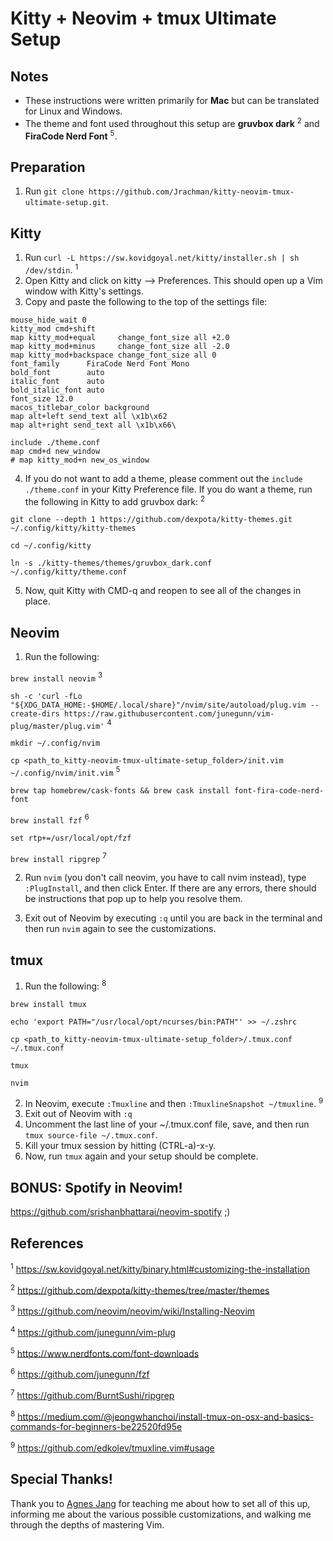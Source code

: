 # Kitty + Neovim + tmux Ultimate Setup

## Notes

- These instructions were written primarily for <b>Mac</b> but can be translated for Linux and Windows.
- The theme and font used throughout this setup are <b>gruvbox dark</b> <sup>2</sup> and <b>FiraCode Nerd Font</b> <sup>5</sup>.

## Preparation

1. Run `git clone https://github.com/Jrachman/kitty-neovim-tmux-ultimate-setup.git`.

## Kitty

1. Run `curl -L https://sw.kovidgoyal.net/kitty/installer.sh | sh /dev/stdin`. <sup>1</sup>
2. Open Kitty and click on kitty --> Preferences. This should open up a Vim window with Kitty's settings.
3. Copy and paste the following to the top of the settings file:
```
mouse_hide_wait 0
kitty_mod cmd+shift
map kitty_mod+equal     change_font_size all +2.0
map kitty_mod+minus     change_font_size all -2.0
map kitty_mod+backspace change_font_size all 0
font_family      FiraCode Nerd Font Mono
bold_font        auto
italic_font      auto
bold_italic_font auto
font_size 12.0
macos_titlebar_color background
map alt+left send_text all \x1b\x62
map alt+right send_text all \x1b\x66\

include ./theme.conf
map cmd+d new_window
# map kitty_mod+n new_os_window
```
4. If you do not want to add a theme, please comment out the `include ./theme.conf` in your Kitty Preference file. If you do want a theme, run the following in Kitty to add gruvbox dark: <sup>2</sup>

`git clone --depth 1 https://github.com/dexpota/kitty-themes.git ~/.config/kitty/kitty-themes`

`cd ~/.config/kitty`

`ln -s ./kitty-themes/themes/gruvbox_dark.conf ~/.config/kitty/theme.conf`

5. Now, quit Kitty with CMD-q and reopen to see all of the changes in place.

## Neovim

1. Run the following: 

`brew install neovim` <sup>3</sup>

`sh -c 'curl -fLo "${XDG_DATA_HOME:-$HOME/.local/share}"/nvim/site/autoload/plug.vim --create-dirs https://raw.githubusercontent.com/junegunn/vim-plug/master/plug.vim'` <sup>4</sup>

`mkdir ~/.config/nvim`

`cp <path_to_kitty-neovim-tmux-ultimate-setup_folder>/init.vim ~/.config/nvim/init.vim` <sup>5</sup>

`brew tap homebrew/cask-fonts && brew cask install font-fira-code-nerd-font`

`brew install fzf` <sup>6</sup>

`set rtp+=/usr/local/opt/fzf`

`brew install ripgrep` <sup>7</sup>

2. Run `nvim` (you don't call neovim, you have to call nvim instead), type `:PlugInstall`, and then click Enter. If there are any errors, there should be instructions that pop up to help you resolve them.

3. Exit out of Neovim by executing `:q` until you are back in the terminal and then run `nvim` again to see the customizations.

## tmux

1. Run the following: <sup>8</sup>

`brew install tmux`

`echo 'export PATH="/usr/local/opt/ncurses/bin:PATH"' >> ~/.zshrc`

`cp <path_to_kitty-neovim-tmux-ultimate-setup_folder>/.tmux.conf ~/.tmux.conf`

`tmux`

`nvim`

2. In Neovim, execute `:Tmuxline` and then `:TmuxlineSnapshot ~/tmuxline`. <sup>9</sup>
3. Exit out of Neovim with `:q` 
4. Uncomment the last line of your ~/.tmux.conf file, save, and then run `tmux source-file ~/.tmux.conf`.
4. Kill your tmux session by hitting (CTRL-a)-x-y.
5. Now, run `tmux` again and your setup should be complete.

## BONUS: Spotify in Neovim!

https://github.com/srishanbhattarai/neovim-spotify ;)

## References
<sup>1</sup> https://sw.kovidgoyal.net/kitty/binary.html#customizing-the-installation

<sup>2</sup> https://github.com/dexpota/kitty-themes/tree/master/themes

<sup>3</sup> https://github.com/neovim/neovim/wiki/Installing-Neovim

<sup>4</sup> https://github.com/junegunn/vim-plug

<sup>5</sup> https://www.nerdfonts.com/font-downloads

<sup>6</sup> https://github.com/junegunn/fzf

<sup>7</sup> https://github.com/BurntSushi/ripgrep

<sup>8</sup> https://medium.com/@jeongwhanchoi/install-tmux-on-osx-and-basics-commands-for-beginners-be22520fd95e

<sup>9</sup> https://github.com/edkolev/tmuxline.vim#usage

## Special Thanks!

Thank you to [Agnes Jang](https://github.com/agnesjang98) for teaching me about how to set all of this up, informing me about the various possible customizations, and walking me through the depths of mastering Vim.
